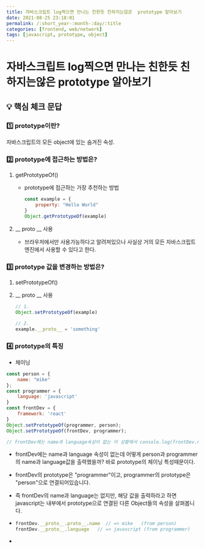 ```yaml
---
title: 자바스크립트 log찍으면 만나는 친한듯 친하지는않은  prototype 알아보기
date: 2021-08-25 23:18:01
permalink: /:short_year-:month-:day/:title
categories: [frontend, web/network]
tags: [javascript, prototype, object]
---
```


# 자바스크립트 log찍으면 만나는 친한듯 친하지는않은  prototype 알아보기

## :bulb: 핵심 체크 문답

### :one: prototype이란? 

자바스크립트의 모든 object에 있는 숨겨진 속성.



### :two: prototype에 접근하는 방법은?

1. getPrototypeOf()

   - prototype에 접근하는 가장 추천하는 방법

     ```javascript
     const example = {
         property: "Hello World"
     }
     Object.getPrototypeOf(example)
     ```

2. __ proto __ 사용 

   - 브라우저에서만 사용가능하다고 알려져있으나 사실상 거의 모든 자바스크립트 엔진에서 사용할 수 있다고 한다.



### :three: prototype 값을 변경하는 방법은?

1. setPrototypeOf()

2. __ proto __ 사용

   ```javascript
   // 1.
   Object.setPrototypeOf(example)
   
   // 2. 
   example.__proto__ = 'something'
   ```



### :four: prototype의 특징

- 체이닝

```javascript
const person = {
    name: "mike"
};
const programmer = {
    language: 'javascript'
}
const frontDev = {
    framework: 'react'
}
Object.setPrototypeOf(programmer, person);
Object.setPrototypeOf(frontDev, programmer);

// frontDev에는 name과 language속성이 없는 이 상황에서 console.log(frontDev.name, frontDev.language)를 하면? => mike javascript 출력
```

- frontDev에는 name과 language 속성이 없는데 어떻게 person과 programmer의 name과 language값을 출력했을까? 바로 prototype의 체이닝 특성때문이다.

- frontDev의 prototype은 "programmer"이고, programmer의 prototype은 "person"으로 연결되어있습니다.

- 즉 frontDev의 name과 language는 없지만, 해당 값을 출력하라고 하면 javascript는 내부에서 prototype으로 연결된 다른 Object들의 속성을 살펴봅니다.

- ```javascript
  frontDev.__proto__.proto__.name  // => mike	(from person)
  frontDev.__proto__.language 	// => javascript (from programmer)
  ```

  

- 

